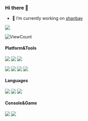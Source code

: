 ### Hi there 👋

<!--
![](http://www.nyan.cat/cats/dub.gif)
![](http://www.nyan.cat/cats/jazz.gif)
-->

- 🔭 I’m currently working on [shanbay](https://www.shanbay.com)

![](https://github-readme-stats.vercel.app/api?username=sljeff)

![ViewCount](https://views.whatilearened.today/views/github/sljeff/sljeff.svg)

#### Platform&Tools

[![](https://img.shields.io/badge/macOS-Catalina-d0d1d4?style=flat-square&logo=Apple)](<[https://](https://www.apple.com/macos/catalina/)>)
[![](https://img.shields.io/badge/Ubuntu-18.04%20LTS-E95420?style=flat-square&logo=Ubuntu)](https://ubuntu.com/)
[![](https://img.shields.io/badge/Windows-10-2376bc?style=flat-square&logo=windows&logoColor=ffffff)](https://www.microsoft.com/windows/get-windows-10)

[![](https://img.shields.io/badge/-neovim-57A143?style=flat-square&logo=neovim&logoColor=ffffff)](https://neovim.io/)
[![](https://img.shields.io/badge/-kubernetes-326CE5?style=flat-square&logo=kubernetes&logoColor=ffffff)](https://neovim.io/)
[![](https://img.shields.io/badge/-Docker-2496ED?style=flat-square&logo=docker&logoColor=ffffff)](https://www.docker.com/)
[![](https://img.shields.io/badge/-electron-47848F?style=flat-square&logo=electron&logoColor=ffffff)](https://www.electronjs.org/)

#### Languages

[![](https://img.shields.io/badge/-python-3776AB?style=flat-square&logo=python&logoColor=ffffff)](https://www.python.org/)
[![](https://img.shields.io/badge/-go-00ADD8?style=flat-square&logo=go&logoColor=ffffff)](https://golang.org/)
[![](https://img.shields.io/badge/-javascript-F7DF1E?style=flat-square&logo=javascript&logoColor=ffffff)](https://www.javascript.com/)

#### Console&Game

[![](https://img.shields.io/badge/-PlayStation%204-0070d1?style=flat-square&logo=playstation&logoColor=ffffff)](https://psnine.com/psnid/sljeff)
[![](https://img.shields.io/badge/Steam-171a21?style=flat-square&logo=steam&logoColor=ffffff)](https://steamcommunity.com/id/kindjeff)
